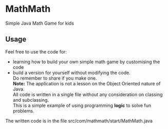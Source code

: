 # MathMath
Simple Java Math Game for kids
## Usage
Feel free to use the code for: 
- learning how to build your own simple math game by customising the code
- build a version for yourself without modifying the code.  
Do remember to share if you make one.  
**Note:** The application is not a lesson on the Object Oriented nature of Java.  
All code is written in a single file without any consideration on classing and subclassing.  
This is a simple example of using programming **logic** to solve fun problems. 

The written code is in the file src/com/mathmath/start/MathMath.java
